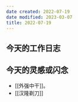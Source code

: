 ```yaml
---
date created: 2022-07-19
date modified: 2023-03-07
title: 2022-07-19
---
```


## 今天的工作日志

## 今天的灵感或闪念

- [[外强中干]]。
- [[汉隆剃刀]]
